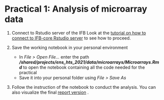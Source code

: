 # Practical 1: Analysis of microarray data

1. Connect to Rstudio server of the IFB
	Look at the [tutorial on how to connect to IFB-core Rstudio server](../IFBrstudio.md) to see how to proceed.

2. Save the working notebook in your personal environment

   * In *File > Open File...* enter the path ***/shared/projects/ens_hts_2021/data/microarrays/Microarrays.Rmd*** to open the notebook containing all the code needed for the practical
   * Save it into your personal folder using *File > Save As* 
   

3. Follow the instruction of the notebook to conduct the analysis. You can also visualize the final [report version](Microarrays_report.html) .
